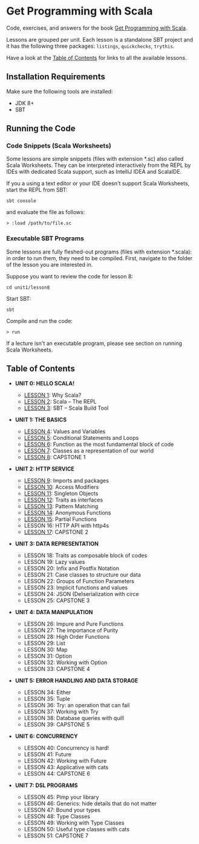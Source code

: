 # Get Programming with Scala
Code, exercises, and answers for the book [Get Programming with Scala](https://www.manning.com/books/get-programming-with-scala?a_aid=daniela&a_bid=7cd2421c).

Lessons are grouped per unit. Each lesson is a standalone SBT project and
it has the following three packages: `listings`, `quickchecks`, `trythis`.

Have a look at the [Table of Contents](#table-of-contents) for links to all the available lessons.

## Installation Requirements
Make sure the following tools are installed:
 - JDK 8+
 - SBT

## Running the Code

### Code Snippets (Scala Worksheets)
Some lessons are simple snippets (files with extension \*.sc) also called Scala Worksheets.
They can be interpreted interactively from the REPL by IDEs with dedicated Scala support,
such as IntelliJ IDEA and ScalaIDE.

If you a using a text editor or your IDE doesn't support Scala Worksheets,
start the REPL from SBT:
```
sbt console
```

and evaluate the file as follows:
```
> :load /path/to/file.sc
```

### Executable SBT Programs
Some lessons are fully fleshed-out programs (files with extension \*.scala):
in order to run them, they need to be compiled.
First, navigate to the folder of the lesson you are interested in.

Suppose you want to review the code for lesson 8:
```
cd unit1/lesson8
```

Start SBT:
```
sbt
```

Compile and run the code:
```
> run
```

If a lecture isn't an executable program, please see section on running Scala Worksheets.

## Table of Contents
- **UNIT 0: HELLO SCALA!**
    - [LESSON 1](unit0/lesson1): Why Scala?
    - [LESSON 2](unit0/lesson2): Scala – The REPL
    - [LESSON 3](unit0/lesson3): SBT – Scala Build Tool

- **UNIT 1:  THE BASICS**
    - [LESSON 4](unit1/lesson4): Values and Variables
    - [LESSON 5](unit1/lesson5): Conditional Statements and Loops
    - [LESSON 6](unit1/lesson6): Function as the most fundamental block of code
    - [LESSON 7](unit1/lesson7): Classes as a representation of our world
    - [LESSON 8](unit1/lesson8): CAPSTONE 1

- **UNIT 2: HTTP SERVICE**
    - [LESSON 9](unit2/lesson9): Imports and packages
    - [LESSON 10](unit2/lesson10): Access Modifiers
    - [LESSON 11](unit2/lesson11): Singleton Objects
    - [LESSON 12](unit2/lesson12): Traits as interfaces
    - [LESSON 13](unit2/lesson13): Pattern Matching
    - [LESSON 14](unit2/lesson14): Anonymous Functions
    - [LESSON 15](unit2/lesson15): Partial Functions
    - LESSON 16: HTTP API with http4s
    - [LESSON 17](unit2/lesson17): CAPSTONE 2

- **UNIT 3: DATA REPRESENTATION**
    - LESSON 18: Traits as composable block of codes
    - LESSON 19: Lazy values
    - LESSON 20: Infix and Postfix Notation
    - LESSON 21: Case classes to structure our data
    - LESSON 22: Groups of Function Parameters
    - LESSON 23: Implicit functions and values
    - LESSON 24: JSON (De)serialization with circe
    - LESSON 25: CAPSTONE 3

- **UNIT 4: DATA MANIPULATION**
    - LESSON 26: Impure and Pure Functions
    - LESSON 27: The importance of Purity
    - LESSON 28: High Order Functions
    - LESSON 29: List
    - LESSON 30: Map
    - LESSON 31: Option
    - LESSON 32: Working with Option
    - LESSON 33: CAPSTONE 4

- **UNIT 5: ERROR HANDLING AND DATA STORAGE**
    - LESSON 34: Either
    - LESSON 35: Tuple
    - LESSON 36: Try: an operation that can fail
    - LESSON 37: Working with Try
    - LESSON 38: Database queries with quill
    - LESSON 39: CAPSTONE 5

- **UNIT 6: CONCURRENCY**
    - LESSON 40: Concurrency is hard!
    - LESSON 41: Future
    - LESSON 42: Working with Future
    - LESSON 43: Applicative with cats
    - LESSON 44: CAPSTONE 6

- **UNIT 7: DSL PROGRAMS**
    - LESSON 45: Pimp your library
    - LESSON 46: Generics: hide details that do not matter
    - LESSON 47: Bound your types
    - LESSON 48: Type Classes
    - LESSON 49: Working with Type Classes
    - LESSON 50: Useful type classes with cats
    - LESSON 51: CAPSTONE 7
